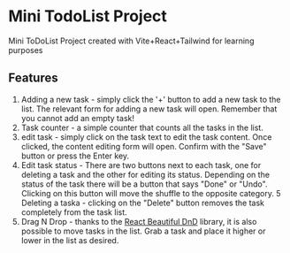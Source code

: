 # Mini TodoList Project

Mini ToDoList Project created with Vite+React+Tailwind for learning purposes

## Features

1. Adding a new task - simply click the '+' button to add a new task to the list. The relevant form for adding a new task will open. Remember that you cannot add an empty task!
2. Task counter - a simple counter that counts all the tasks in the list.
3. edit task - simply click on the task text to edit the task content. Once clicked, the content editing form will open. Confirm with the "Save" button or press the Enter key. 
4. Edit task status - There are two buttons next to each task, one for deleting a task and the other for editing its status. Depending on the status of the task there will be a button that says "Done" or "Undo". Clicking on this button will move the shuffle to the opposite category. 
5 Deleting a taska - clicking on the "Delete" button removes the task completely from the task list. 
6. Drag N Drop - thanks to the [React Beautiful DnD](https://github.com/atlassian/react-beautiful-dnd) library, it is also possible to move tasks in the list. Grab a task and place it higher or lower in the list as desired. 
